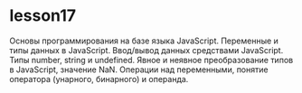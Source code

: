 # lesson17
Основы программирования на базе языка JavaScript. Переменные и типы данных в JavaScript. Ввод/вывод данных средствами JavaScript. Типы number, string и undefined. Явное и неявное преобразование типов в JavaScript, значение NaN. Операции над переменными, понятие оператора (унарного, бинарного) и операнда.
